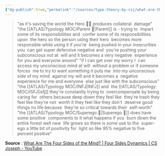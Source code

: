 ```yaml
---
{"dg-publish":true,"permalink":"/sources/type-theory-by-csj/what-are-the-four-sides-of-the-mind-cs-joseph-quotes/"}
---
```



>    "as it's saving the world the Hero 🦸‍♂️ produces collateral  damage"
"the [[ATLAS/Typology MOC/Parent 🤰\|Parent]] is - trying to  impart some of its responsibilities and  confer some of its responsibilities upon  the hero so the person using their hero  becomes more responsible while using it
if you're  being pushed in your insecurities you  can get super defensive negative and  you're pushing your subconscious not at  will and it becomes a very negative  experience for you and everyone around"
"if I can get over my worry I  can access my unconscious mind at will  without a problem or if someone forces  me to try to want something it puts me  into my unconscious side of my mind  against my will and it becomes a  negative experience for me and everyone  else just like with the subconscious"
"the [[ATLAS/Typology MOC/INFJ\|INFJ]] and  the [[ATLAS/Typology MOC/ISFJ\|isfj]] they're constantly trying to  overcompensate by being caring for  others because deep down they feel like  they're trash they feel like they're not  worth it they feel like they don't  deserve good things no life because  they're so critical towards their  self-worth"
"the [[ATLAS/Typology MOC/Superego 👹\|Superego 👹]] does have some positive  components to it what happens if you  burn down the entire forest well new  life grows so there is some use to the  super-ego a little bit of positivity for  light so like 95% negative to five  percent positive"

**Source** : [What Are The Four Sides of the Mind? | Four Sides Dynamics | CS Joseph - YouTube](https://www.youtube.com/watch?v=nG_fAhk3ZGc)
